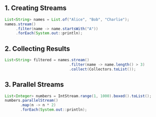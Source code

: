## 1. Creating Streams

```java
List<String> names = List.of("Alice", "Bob", "Charlie");
names.stream()
     .filter(name -> name.startsWith("A"))
     .forEach(System.out::println);
```

## 2. Collecting Results

```java
List<String> filtered = names.stream()
                             .filter(name -> name.length() > 3)
                             .collect(Collectors.toList());
```

## 3. Parallel Streams

```java
List<Integer> numbers = IntStream.range(1, 1000).boxed().toList();
numbers.parallelStream()
       .map(n -> n * 2)
       .forEach(System.out::println);
```


